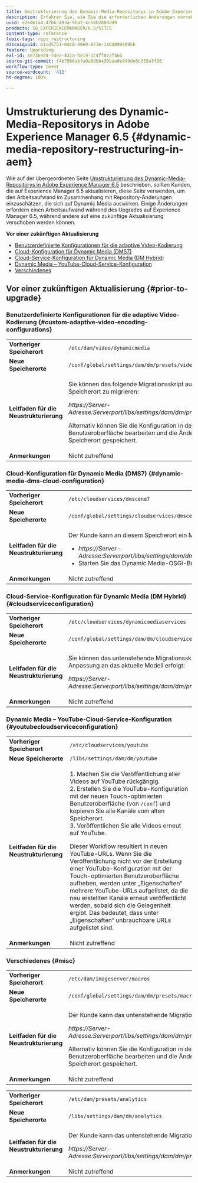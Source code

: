 ```yaml
---
title: Umstrukturierung des Dynamic-Media-Repositorys in Adobe Experience Manager 6.5
description: Erfahren Sie, wie Sie die erforderlichen Änderungen vornehmen können, um zur neuen Repository-Struktur in Experience Manager 6.5 für Dynamic Media zu migrieren.
uuid: e26d61a4-47b6-493a-9ba2-4c58b200ddd9
products: SG_EXPERIENCEMANAGER/6.5/SITES
content-type: reference
topic-tags: repo_restructuring
discoiquuid: 61cd5751-0dc8-48e0-873e-3a64899489bb
feature: Upgrading
exl-id: 4e736924-74ea-431a-be19-1c4ff022f464
source-git-commit: f4b7566abfa0a8dbb490baa0e849de6c355a3f06
workflow-type: tm+mt
source-wordcount: '413'
ht-degree: 100%

---
```


# Umstrukturierung des Dynamic-Media-Repositorys in Adobe Experience Manager 6.5 {#dynamic-media-repository-restructuring-in-aem}

Wie auf der übergeordneten Seite [Umstrukturierung des Dynamic-Media-Repositorys in Adobe Experience Manager 6.5](/help/sites-deploying/repository-restructuring.md) beschrieben, sollten Kunden, die auf Experience Manager 6.5 aktualisieren, diese Seite verwenden, um den Arbeitsaufwand im Zusammenhang mit Repository-Änderungen einzuschätzen, die sich auf Dynamic Media auswirken. Einige Änderungen erfordern einen Arbeitsaufwand während des Upgrades auf Experience Manager 6.5, während andere auf eine zukünftige Aktualisierung verschoben werden können.

**Vor einer zukünftigen Aktualisierung**

* [Benutzerdefinierte Konfigurationen für die adaptive Video-Kodierung](/help/sites-deploying/dynamicmedia-repository-restructuring-in-aem-6-5.md#custom-adaptive-video-encoding-configurations)
* [Cloud-Konfiguration für Dynamic Media (DMS7)](/help/sites-deploying/dynamicmedia-repository-restructuring-in-aem-6-5.md#dynamic-media-dms-cloud-configuration)
* [Cloud-Service-Konfiguration für Dynamic Media (DM Hybrid)](/help/sites-deploying/dynamicmedia-repository-restructuring-in-aem-6-5.md#cloudserviceconfiguration)
* [Dynamic Media – YouTube-Cloud-Service-Konfiguration](/help/sites-deploying/dynamicmedia-repository-restructuring-in-aem-6-5.md#youtubecloudserviceconfiguration)
* [Verschiedenes](/help/sites-deploying/dynamicmedia-repository-restructuring-in-aem-6-5.md#misc)

## Vor einer zukünftigen Aktualisierung {#prior-to-upgrade}

### Benutzerdefinierte Konfigurationen für die adaptive Video-Kodierung  {#custom-adaptive-video-encoding-configurations}

<table>
 <tbody>
  <tr>
   <td><strong>Vorheriger Speicherort</strong></td>
   <td><code>/etc/dam/video/dynamicmedia</code></td>
  </tr>
  <tr>
   <td><strong>Neue Speicherorte</strong></td>
   <td><code>/conf/global/settings/dam/dm/presets/video/jcr:content</code></td>
  </tr>
  <tr>
   <td><strong>Leitfaden für die Neustrukturierung</strong></td>
   <td><p>Sie können das folgende Migrationsskript ausführen, um zum neuen Speicherort zu migrieren:</p> <p><em>https://Server-Adresse:Serverport/libs/settings/dam/dm/presets.migratedmcontent.json</em></p> <p>Alternativ können Sie die Konfiguration in der Experience Manager-Benutzeroberfläche bearbeiten und die Änderungen werden am neuen Speicherort gespeichert.</p> </td>
  </tr>
  <tr>
   <td><strong>Anmerkungen</strong></td>
   <td>Nicht zutreffend<br /> </td>
  </tr>
 </tbody>
</table>

### Cloud-Konfiguration für Dynamic Media (DMS7) {#dynamic-media-dms-cloud-configuration}

<table>
 <tbody>
  <tr>
   <td><strong>Vorheriger Speicherort</strong></td>
   <td><code>/etc/cloudservices/dmscene7</code></td>
  </tr>
  <tr>
   <td><strong>Neue Speicherorte</strong></td>
   <td><code>/conf/global/settings/cloudservices/dmscene7</code></td>
  </tr>
  <tr>
   <td><strong>Leitfaden für die Neustrukturierung</strong></td>
   <td><p>Der Kunde kann an diesem Speicherort ein Migrationsskript ausführen:<br /> </p>
    <ul>
     <li><em>https://Server-Adresse:Serverport/libs/settings/dam/dm/presets.migratedmcontent.json</em></li>
     <li>Starten Sie das Dynamic Media-OSGi-Bundle neu.</li>
    </ul> </td>
  </tr>
  <tr>
   <td><strong>Anmerkungen</strong></td>
   <td>Nicht zutreffend</td>
  </tr>
 </tbody>
</table>

### Cloud-Service-Konfiguration für Dynamic Media (DM Hybrid) {#cloudserviceconfiguration}

<table>
 <tbody>
  <tr>
   <td><strong>Vorheriger Speicherort</strong></td>
   <td><code>/etc/cloudservices/dynamicmediaservices</code></td>
  </tr>
  <tr>
   <td><strong>Neue Speicherorte</strong></td>
   <td><code>/conf/global/settings/dam/dm/cloudservices/dynamicmediaservices</code></td>
  </tr>
  <tr>
   <td><strong>Leitfaden für die Neustrukturierung</strong></td>
   <td><p>Sie können das untenstehende Migrationsskript ausführen, damit eine Anpassung an das aktuelle Modell erfolgt:</p> <p><em>https://Server-Adresse:Serverport/libs/settings/dam/dm/presets.migratedmcontent.jso</em></p> </td>
  </tr>
  <tr>
   <td><strong>Anmerkungen</strong></td>
   <td>Nicht zutreffend<br /> </td>
  </tr>
 </tbody>
</table>

### Dynamic Media – YouTube-Cloud-Service-Konfiguration  {#youtubecloudserviceconfiguration}

<table>
 <tbody>
  <tr>
   <td><strong>Vorheriger Speicherort</strong></td>
   <td><code>/etc/cloudservices/youtube</code></td>
  </tr>
  <tr>
   <td><strong>Neue Speicherorte</strong></td>
   <td><code>/libs/settings/dam/dm/youtube</code></td>
  </tr>
  <tr>
   <td><strong>Leitfaden für die Neustrukturierung</strong></td>
   <td><p>1. Machen Sie die Veröffentlichung aller Videos auf YouTube rückgängig.<br /> 2. Erstellen Sie die YouTube-Konfiguration mit der neuen Touch-optimierten Benutzeroberfläche (von <code>/conf</code>) und kopieren Sie alle Kanäle vom alten Speicherort.<br /> 3. Veröffentlichen Sie alle Videos erneut auf YouTube.</p> <p>Dieser Workflow resultiert in neuen YouTube-URLs. Wenn Sie die Veröffentlichung nicht vor der Erstellung einer YouTube-Konfiguration mit der Touch-optimierten Benutzeroberfläche aufheben, werden unter „Eigenschaften“ mehrere YouTube-URLs aufgelistet, da die neu erstellten Kanäle erneut veröffentlicht werden, sobald sich die Gelegenheit ergibt. Das bedeutet, dass unter „Eigenschaften“ unbrauchbare URLs aufgelistet sind.</p> </td>
  </tr>
  <tr>
   <td><strong>Anmerkungen</strong></td>
   <td>Nicht zutreffend<br /> </td>
  </tr>
 </tbody>
</table>

### Verschiedenes {#misc}

<table>
 <tbody>
  <tr>
   <td><strong>Vorheriger Speicherort</strong></td>
   <td><code>/etc/dam/imageserver/macros</code></td>
  </tr>
  <tr>
   <td><strong>Neue Speicherorte</strong></td>
   <td><code>/conf/global/settings/dam/dm/presets/macro</code></td>
  </tr>
  <tr>
   <td><strong>Leitfaden für die Neustrukturierung</strong></td>
   <td><p>Der Kunde kann das untenstehende Migrationsskript ausführen.</p> <p><em>https://Server-Adresse:Serverport/libs/settings/dam/dm/presets.migratedmcontent.json</em></p> <p>Alternativ können Sie die Konfiguration in der Experience Manager-Benutzeroberfläche bearbeiten und die Änderungen werden am neuen Speicherort gespeichert.</p> </td>
  </tr>
  <tr>
   <td><strong>Anmerkungen</strong></td>
   <td>Nicht zutreffend</td>
  </tr>
 </tbody>
</table>

<table>
 <tbody>
  <tr>
   <td><strong>Vorheriger Speicherort</strong></td>
   <td><code>/etc/dam/presets/analytics</code></td>
  </tr>
  <tr>
   <td><strong>Neue Speicherorte</strong></td>
   <td><code>/libs/settings/dam/dm/analytics</code></td>
  </tr>
  <tr>
   <td><strong>Leitfaden für die Neustrukturierung</strong></td>
   <td><p>Der Kunde kann das untenstehende Migrationsskript ausführen.</p> <p><em>https://Server-Adresse:Serverport/libs/settings/dam/dm/presets.migratedmcontent.json</em></p> </td>
  </tr>
  <tr>
   <td><strong>Anmerkungen</strong></td>
   <td>Nicht zutreffend</td>
  </tr>
 </tbody>
</table>
